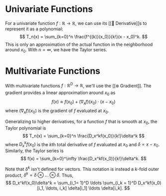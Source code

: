 # Univariate Functions
For a univariate function $f: \mathbb{R} \rightarrow \mathbb{R}$, we can use its [[🍧 Derivative]]s to represent it as a polynomial: 
$$
T_n(x) = \sum_{k=0}^n \frac{f^{(k)}(x_0)}{k!}(x - x_0)^k.
$$
 This is only an approximation of the actual function in the neighborhood around $x_0$. With $n = \infty$, we have the Taylor series.

# Multivariate Functions
With multivariate functions $f: \mathbb{R}^D \rightarrow \mathbb{R}$, we'll use the [[❄️ Gradient]]. The gradient provides a linear approximation around $x_0$ as 
$$
f(x) \approx f(x_0) + (\nabla_xf)(x_0) \cdot (x - x_0)
$$
 where $(\nabla_x f)(x_0)$ is the gradient of $f$ evaluated at $x_0$.

Generalizing to higher derivatives, for a function $f$ that is smooth at $x_0$, the Taylor polynomial is 
$$
T_n(x) = \sum_{k=0}^n \frac{D_x^kf(x_0)}{k!}\delta^k
$$
 where $D_x^k f(x_0)$ is the $k$th total derivative of $f$ evaluated at $x_0$ and $\delta = x - x_0$. Similarly, the Taylor series is 
$$
f(x) = \sum_{k=0}^\infty \frac{D_x^kf(x_0)}{k!}\delta^k.
$$



Note that $\delta^k$ isn't defined for vectors. This notation is instead a $k$-fold outer product, $\delta^k = \delta \otimes \ldots \otimes \delta$. Thus, 
$$
D_x^kf(x_0)\delta^k = \sum_{i_1= 1}^D \ldots \sum_{i_k = 1}^D D_x^kf(x_0)[i_1, \ldots, i_k] \delta[i_1] \ldots \delta[i_k].
$$

